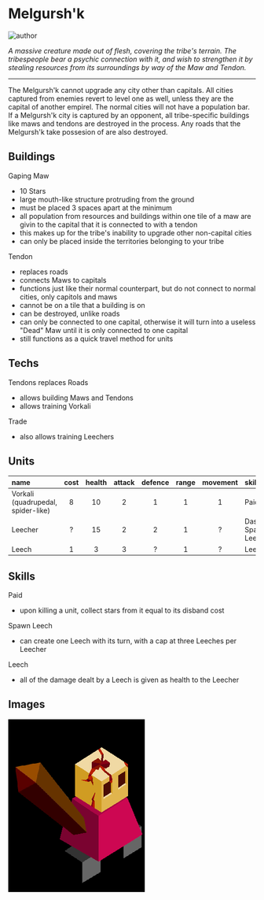 # Melgursh'k

![author](https://img.shields.io/badge/author-Nyrrv%234841-%237289DA)

*A massive creature made out of flesh, covering the tribe's terrain. The tribespeople bear a psychic connection with it, and wish to strengthen it by stealing resources from its surroundings by way of the Maw and Tendon.*

---

The Melgursh'k cannot upgrade any city other than capitals. All cities captured from enemies revert to level one as well, unless they are the capital of another empirel. The normal cities will not have a population bar. If a Melgursh'k city is captured by an opponent, all tribe-specific buildings like maws and tendons are destroyed in the process. Any roads that the Melgursh'k take possesion of are also destroyed.

## Buildings

Gaping Maw

- 10 Stars
- large mouth-like structure protruding from the ground
- must be placed 3 spaces apart at the minimum
- all population from resources and buildings within one tile of a maw are givin to the capital that it is connected to with a tendon
- this makes up for the tribe's inability to upgrade other non-capital cities
- can only be placed inside the territories belonging to your tribe

Tendon

- replaces roads
- connects Maws to capitals
- functions just like their normal counterpart, but do not connect to normal cities, only capitols and maws
- cannot be on a tile that a building is on
- can be destroyed, unlike roads
- can only be connected to one capital, otherwise it will turn into a useless "Dead" Maw until it is only connected to one capital
- still functions as a quick travel method for units

## Techs

Tendons replaces Roads

- allows building Maws and Tendons
- allows training Vorkali

Trade

- also allows training Leechers

## Units

| name | cost | health | attack | defence | range | movement | skills |
|:-----|:----:|:------:|:------:|:-------:|:-----:|:--------:|:-------|
| Vorkali (quadrupedal, spider-like) | 8 | 10 | 2 | 1 | 1 | 1 | Paid |
| Leecher | ? | 15 | 2 | 2 | 1 | ? | Dash, Spawn Leech |
| Leech | 1 | 3 | 3 | ? | 1 | ? | Leech |

## Skills

Paid

- upon killing a unit, collect stars from it equal to its disband cost

Spawn Leech

- can create one Leech with its turn, with a cap at three Leeches per Leecher

Leech

- all of the damage dealt by a Leech is given as health to the Leecher

## Images

![A Melgursh'k Warrior](../images/melgurshk0.png)
